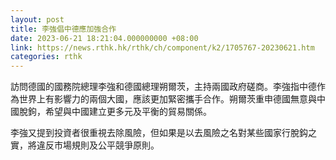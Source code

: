 ```yaml
---
layout: post
title: 李強倡中德應加強合作
date: 2023-06-21 18:21:04.000000000 +08:00
link: https://news.rthk.hk/rthk/ch/component/k2/1705767-20230621.htm
categories: rthk
---
```


訪問德國的國務院總理李強和德國總理朔爾茨，主持兩國政府磋商。李強指中德作為世界上有影響力的兩個大國，應該更加緊密攜手合作。朔爾茨重申德國無意與中國脫鉤，希望與中國建立更多元及平衡的貿易關係。

李強又提到投資者很重視去除風險，但如果是以去風險之名對某些國家行脫鈎之實，將違反市場規則及公平競爭原則。
